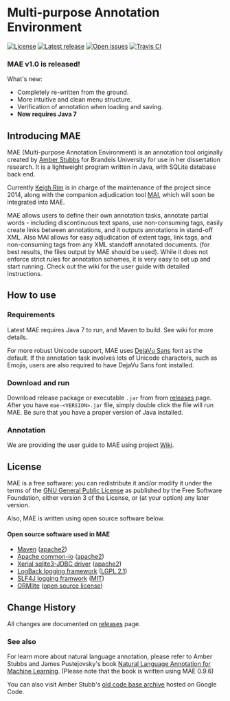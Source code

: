 # Multi-purpose Annotation Environment 
[![License](https://img.shields.io/:license-GPLv3-green.svg)](http://www.gnu.org/licenses/gpl-3.0.en.html) 
[![Latest release](https://img.shields.io/github/release/keighrim/mae-annotation.svg)](https://github.com/keighrim/mae-annotation/releases)
[![Open issues](https://img.shields.io/github/issues/keighrim/mae-annotation.svg)](https://github.com/keighrim/mae-annotation/issues)
[![Travis CI](https://img.shields.io/travis/keighrim/mae-annotation.svg)](https://travis-ci.org/keighrim/mae-annotation/) 

### MAE v1.0 is released!

What's new: 

* Completely re-written from the ground.
* More intuitive and clean menu structure.
* Verification of annotation when loading and saving.
* **Now requires Java 7**

## Introducing MAE
MAE (Multi-purpose Annotation Environment) is an annotation tool originally created by [Amber Stubbs](http://amberstubbs.net) for Brandeis University for use in her dissertation research. It is a lightweight program written in Java, with SQLite database back end.

Currently [Keigh Rim](https://github.com/keighrim) is in charge of the maintenance of the project since 2014, along with the companion adjudication tool [MAI](https://github.com/keighrim/mai-adjudication), which will soon be integrated into MAE.

MAE allows users to define their own annotation tasks, annotate partial words - including discontinuous text spans, use non-consuming tags, easily create links between annotations, and it outputs annotations in stand-off XML.
Also MAI allows for easy adjudication of extent tags, link tags, and non-consuming tags from any XML standoff annotated documents. (for best results, the files output by MAE should be used).
While it does not enforce strict rules for annotation schemes, it is very easy to set up and start running. Check out the wiki for the user guide with detailed instructions.

## How to use

### Requirements

Latest MAE requires Java 7 to run, and Maven to build. See wiki for more details.

For more robust Unicode support, MAE uses [DejaVu Sans](http://dejavu-fonts.org/wiki/Main_Page) font as the default. If the annotation task involves lots of Unicode characters, such as Emojis, users are also required to have DejaVu Sans font installed.

### Download and run

Download release package or executable `.jar` from from [releases](https://github.com/keighrim/mae-annotation/releases) page. After you have `mae-<VERSION>.jar` file, simply double click the file will run MAE. Be sure that you have a proper version of Java installed.

### Annotation

We are providing the user guide to MAE using project [Wiki](https://github.com/keighrim/mae-annotation/wiki).

## License
MAE is a free software: you can redistribute it and/or modify it under the terms of the [GNU General Public License](http://www.gnu.org/licenses/gpl.html) as published by the Free Software Foundation, either version 3 of the License, or (at your option) any later version.

Also, MAE is written using open source software below.

#### Open source software used in MAE

* [Maven](https://maven.apache.org/) ([apache2](http://www.apache.org/licenses/))
* [Apache common-io](https://commons.apache.org/) ([apache2](http://www.apache.org/licenses/))
* [Xerial sqlite3-JDBC driver](https://bitbucket.org/xerial/sqlite-jdbc) ([apache2](http://www.apache.org/licenses/))
* [LogBack logging framework](http://logback.qos.ch/) ([LGPL 2.1](http://logback.qos.ch/license.html))
* [SLF4J logging framwork](http://www.slf4j.org/) ([MIT](http://www.slf4j.org/license.html))
* [ORMlite](http://ormlite.com/) ([open source license](http://ormlite.com/javadoc/ormlite-core/doc-files/ormlite_9.html#License)) 

## Change History
All changes are documented on [releases](https://github.com/keighrim/mae-annotation/releases) page.

### See also

For learn more about natural language annotation, please refer to Amber Stubbs and James Pustejovsky's book [Natural Language Annotation for Machine Learning](http://shop.oreilly.com/product/0636920020578.do). (Please note that the book is written using MAE 0.9.6)

You can also visit Amber Stubb's [old code base archive](https://code.google.com/p/mae-annotation/) hosted on Google Code.

